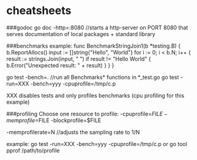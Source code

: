 # cheatsheets

###godoc
go doc -http=:8080 //starts a http-server on PORT 8080 that serves documentation of local packages + standard library

###benchmarks
example:
func BenchmarkStringJoin1(b *testing.B) {
	b.ReportAllocs()
	input := []string{"Hello", "World"}
	for i := 0; i < b.N; i++ {
		result := strings.Join(input, " ")
		if result != "Hello World" {
			b.Error("Unexpected result: " + result)
		}
	}
}

go test -bench=. //run all Benchmarks* functions in *_test.go
go test -run=XXX -bench=yyy -cpuprofile=/tmp/c.p

XXX disables tests and only profiles benchmarks (cpu profiling for this example)


###profiling
Choose one resource to profile:
-cpuprofile=$FILE
-memprofile=$FILE
-blockprofile=$FILE

-memprofilerate=N //adjusts the sampling rate to 1/N

example:
go test -run=XXX -bench=yyy -cpuprofile=/tmp/c.p
or
go tool pprof <bin> /path/to/profile
